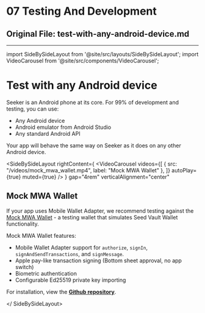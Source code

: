 # 07 Testing And Development

## Original File: test-with-any-android-device.md
---
import SideBySideLayout from '@site/src/layouts/SideBySideLayout';
import VideoCarousel from '@site/src/components/VideoCarousel';

# Test with any Android device

Seeker is an Android phone at its core. For 99% of development and testing, you can use:

- Any Android device
- Android emulator from Android Studio
- Any standard Android API

Your app will behave the same way on Seeker as it does on any other Android device. 

<SideBySideLayout
  rightContent={
    <VideoCarousel 
      videos={[
        {
          src: "/videos/mock_mwa_wallet.mp4",
          label: "Mock MWA Wallet"
        },
      ]}
      autoPlay={true}
      muted={true}
    />
  }
  gap="4rem"
  verticalAlignment="center"
>

## Mock MWA Wallet

If your app uses Mobile Wallet Adapter, we recommend testing against the [Mock MWA Wallet](https://github.com/solana-mobile/mock-mwa-wallet) - a testing wallet that simulates Seed Vault Wallet functionality.

Mock MWA Wallet features:
- Mobile Wallet Adapter support for `authorize`, `signIn`, `signAndSendTransactions`, and `signMessage`.
- Apple pay-like transaction signing (Bottom sheet approval, no app switch)
- Biometric authentication
- Configurable Ed25519 private key importing

For installation, view the [**Github repository**](https://github.com/solana-mobile/mock-mwa-wallet).

</ SideBySideLayout>